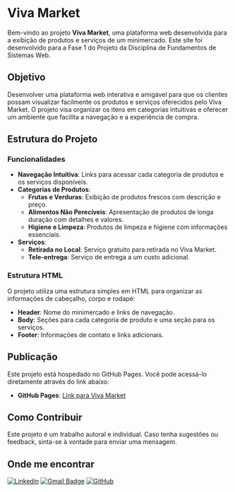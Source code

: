 # Viva Market

Bem-vindo ao projeto **Viva Market**, uma plataforma web desenvolvida para a exibição de produtos e serviços de um minimercado. Este site foi desenvolvido para a Fase 1 do Projeto da Disciplina de Fundamentos de Sistemas Web.

## Objetivo

Desenvolver uma plataforma web interativa e amigável para que os clientes possam visualizar facilmente os produtos e serviços oferecidos pelo Viva Market. O projeto visa organizar os itens em categorias intuitivas e oferecer um ambiente que facilita a navegação e a experiência de compra.

## Estrutura do Projeto

### Funcionalidades
- **Navegação Intuitiva**: Links para acessar cada categoria de produtos e os serviços disponíveis.
- **Categorias de Produtos**:
  - **Frutas e Verduras**: Exibição de produtos frescos com descrição e preço.
  - **Alimentos Não Perecíveis**: Apresentação de produtos de longa duração com detalhes e valores.
  - **Higiene e Limpeza**: Produtos de limpeza e higiene com informações essenciais.
- **Serviços**:
  - **Retirada no Local**: Serviço gratuito para retirada no Viva Market.
  - **Tele-entrega**: Serviço de entrega a um custo adicional.

### Estrutura HTML
O projeto utiliza uma estrutura simples em HTML para organizar as informações de cabeçalho, corpo e rodapé:
- **Header**: Nome do minimercado e links de navegação.
- **Body**: Seções para cada categoria de produto e uma seção para os serviços.
- **Footer**: Informações de contato e links adicionais.

## Publicação

Este projeto está hospedado no GitHub Pages. Você pode acessá-lo diretamente através do link abaixo:

- **GitHub Pages**: [Link para Viva Market](https://seu-usuario.github.io/viva-market)

## Como Contribuir

Este projeto é um trabalho autoral e individual. Caso tenha sugestões ou feedback, sinta-se à vontade para enviar uma mensagem.

## Onde me encontrar

[![Linkedin](https://img.shields.io/badge/-Edson-blue?style=flat-square&logo=Linkedin&logoColor=white&link=www.linkedin.com/in/edson-oliveira-9a580a231)](www.linkedin.com/in/edson-oliveira-9a580a231)
[![Gmail Badge](https://img.shields.io/badge/-eedsoncarlos359@gmail.com-006bed?style=flat-square&logo=Gmail&logoColor=white&link=mailto:eedsoncarlos359@gmail.com)](mailto:eedsoncarlos359@gmail.com)
[![GitHub](https://img.shields.io/github/followers/EdsonOliveira18?label=follow&style=social)](https://github.com/EdsonOliveira18)
